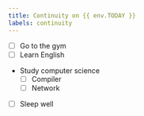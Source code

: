 ```yaml
---
title: Continuity on {{ env.TODAY }}
labels: continuity
---
```


- [ ] Go to the gym
- [ ] Learn English
- Study computer science
  - [ ] Compiler
  - [ ] Network
- [ ] Sleep well
